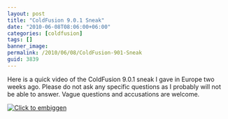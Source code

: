 ```yaml
---
layout: post
title: "ColdFusion 9.0.1 Sneak"
date: "2010-06-08T08:06:00+06:00"
categories: [coldfusion]
tags: []
banner_image: 
permalink: /2010/06/08/ColdFusion-901-Sneak
guid: 3839
---
```


Here is a quick video of the ColdFusion 9.0.1 sneak I gave in Europe two weeks ago. Please do not ask any specific questions as I probably will not be able to answer. Vague questions and accusations are welcome.
<p/>
<!--more-->
<a href="http://www.raymondcamden.com/images/s3demo.swf"><img src="https://static.raymondcamden.com/images/cfjedi/Screen shot 2010-06-08 at 6.55.38 AM.png" title="Click to embiggen" border="0" /></a>